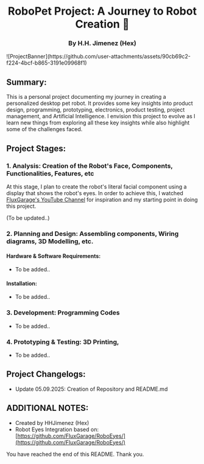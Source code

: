 <h1 align="center">RoboPet Project: A Journey to Robot Creation 🤖</h1>
<h3 align="center">By H.H. Jimenez (Hex)</h3>
![ProjectBanner](https://github.com/user-attachments/assets/90cb69c2-f224-4bcf-b865-3191e09968f1)

## Summary:
This is a personal project documenting my journey in creating a personalized desktop pet robot. It provides some key insights into product design, programming, prototyping, electronics, product testing, project management, and Artificial Intelligence. I envision this project to evolve as I learn new things from exploring all these key insights while also highlight some of the challenges faced. 

## Project Stages:
### 1. Analysis: Creation of the Robot's Face, Components, Functionalities, Features, etc
At this stage, I plan to create the robot's literal facial component using a display that shows the robot's eyes. In order to achieve this, I watched [FluxGarage's YouTube Channel](https://www.youtube.com/@FluxGarage) for inspiration and my starting point in doing this project.

(To be updated..)

### 2. Planning and Design: Assembling components, Wiring diagrams, 3D Modelling, etc.
#### Hardware & Software Requirements:
  - To be added..

#### Installation:
  - To be added..

### 3. Development: Programming Codes
- To be added..

### 4. Prototyping & Testing: 3D Printing, 
- To be added..

## Project Changelogs:
- Update 05.09.2025: Creation of Repository and README.md

## ADDITIONAL NOTES:
- Created by HHJimenez (Hex)
- Robot Eyes Integration based on: [https://github.com/FluxGarage/RoboEyes/](https://github.com/FluxGarage/RoboEyes/)

You have reached the end of this README. Thank you.
